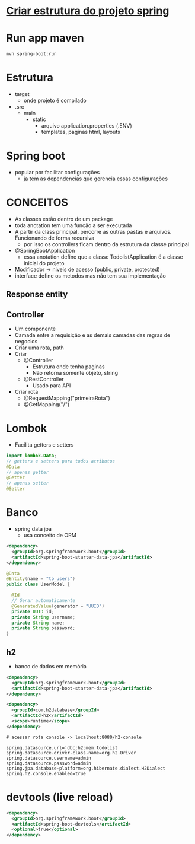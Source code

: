 # [Criar estrutura do projeto spring](https://start.spring.io/)
# Run app maven
```sh
mvn spring-boot:run
```

# Estrutura
- target
  - onde projeto é compilado
- .src
  - main
    - static
      - arquivo application.properties (.ENV)
      - templates, paginas html, layouts
# Spring boot
- popular por facilitar configurações
  - ja tem as dependencias que gerencia essas configurações

# CONCEITOS
- As classes estão dentro de um package
- toda anotation tem uma função a ser executada
- A partir da class principal, percorre as outras pastas e arquivos. Funcionando de forma recursiva
  - por isso os controllers ficam dentro da estrutura da classe principal
- @SpringBootApplication
  - essa anotation define que a classe TodolistApplication é a classe inicial do projeto
- Modificador -> niveis de acesso (public, private, protected)
- interface define os metodos mas não tem sua implementação

## Response entity


## Controller
- Um componente
- Camada entre a requisição e as demais camadas das regras de negocios
- Criar uma rota, path
- Criar
  - @Controller
    - Estrutura onde tenha paginas
    - Não retorna somente objeto, string
  - @RestController
    - Usado para API
- Criar rota
  - @RequestMapping("primeiraRota")
  - @GetMapping("/")

# Lombok
- Facilita getters e setters
```java
import lombok.Data;
// getters e setters para todos atributos
@Data
// apenas getter
@Getter
// apenas setter
@Setter
```

# Banco
- spring data jpa 
  - usa conceito de ORM
```xml
<dependency>
  <groupId>org.springframework.boot</groupId>
  <artifactId>spring-boot-starter-data-jpa</artifactId>
</dependency>
```
```java
@Data
@Entity(name = "tb_users")
public class UserModel {

  @Id
  // Gerar automaticamente
  @GeneratedValue(generator = "UUID")
  private UUID id;
  private String username;
  private String name;
  private String password;
}

```
## h2
- banco de dados em memória

```xml
<dependency>
  <groupId>org.springframework.boot</groupId>
  <artifactId>spring-boot-starter-data-jpa</artifactId>
</dependency>

<dependency>
  <groupId>com.h2database</groupId>
  <artifactId>h2</artifactId>
  <scope>runtime</scope>
</dependency>
```
```env
# acessar rota console -> localhost:8080/h2-console

spring.datasource.url=jdbc:h2:mem:todolist
spring.datasource.driver-class-name=org.h2.Driver
spring.datasource.username=admin
spring.datasource.password=admin
spring.jpa.database-platform=org.hibernate.dialect.H2Dialect
spring.h2.console.enabled=true
```

# devtools (live reload)
```xml
<dependency>
  <groupId>org.springframework.boot</groupId>
  <artifactId>spring-boot-devtools</artifactId>
  <optional>true</optional>
</dependency>
```